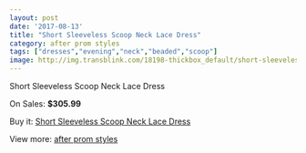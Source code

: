```yaml
---
layout: post
date: '2017-08-13'
title: "Short Sleeveless Scoop Neck Lace Dress"
category: after prom styles
tags: ["dresses","evening","neck","beaded","scoop"]
image: http://img.transblink.com/18198-thickbox_default/short-sleeveless-scoop-neck-lace-dress.jpg
---
```

Short Sleeveless Scoop Neck Lace Dress

On Sales: **$305.99**
<a href="https://www.transblink.com/en/after-prom-styles/5699-short-sleeveless-scoop-neck-lace-dress.html"><amp-img layout="responsive" width="600" height="600" src="//img.transblink.com/18198-thickbox_default/short-sleeveless-scoop-neck-lace-dress.jpg" alt="Short Sleeveless Scoop Neck Lace Dress 0" /></a>
<a href="https://www.transblink.com/en/after-prom-styles/5699-short-sleeveless-scoop-neck-lace-dress.html"><amp-img layout="responsive" width="600" height="600" src="//img.transblink.com/18201-thickbox_default/short-sleeveless-scoop-neck-lace-dress.jpg" alt="Short Sleeveless Scoop Neck Lace Dress 1" /></a>
<a href="https://www.transblink.com/en/after-prom-styles/5699-short-sleeveless-scoop-neck-lace-dress.html"><amp-img layout="responsive" width="600" height="600" src="//img.transblink.com/18200-thickbox_default/short-sleeveless-scoop-neck-lace-dress.jpg" alt="Short Sleeveless Scoop Neck Lace Dress 2" /></a>
<a href="https://www.transblink.com/en/after-prom-styles/5699-short-sleeveless-scoop-neck-lace-dress.html"><amp-img layout="responsive" width="600" height="600" src="//img.transblink.com/18199-thickbox_default/short-sleeveless-scoop-neck-lace-dress.jpg" alt="Short Sleeveless Scoop Neck Lace Dress 3" /></a>

Buy it: [Short Sleeveless Scoop Neck Lace Dress](https://www.transblink.com/en/after-prom-styles/5699-short-sleeveless-scoop-neck-lace-dress.html "Short Sleeveless Scoop Neck Lace Dress")

View more: [after prom styles](https://www.transblink.com/en/55-after-prom-styles "after prom styles")